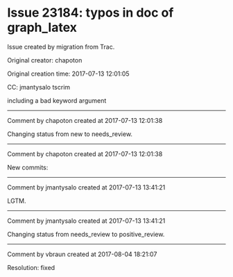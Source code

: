 # Issue 23184: typos in doc of graph_latex

Issue created by migration from Trac.

Original creator: chapoton

Original creation time: 2017-07-13 12:01:05

CC:  jmantysalo tscrim

including a bad keyword argument


---

Comment by chapoton created at 2017-07-13 12:01:38

Changing status from new to needs_review.


---

Comment by chapoton created at 2017-07-13 12:01:38

New commits:


---

Comment by jmantysalo created at 2017-07-13 13:41:21

LGTM.


---

Comment by jmantysalo created at 2017-07-13 13:41:21

Changing status from needs_review to positive_review.


---

Comment by vbraun created at 2017-08-04 18:21:07

Resolution: fixed
